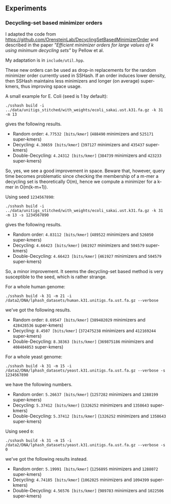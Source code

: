 Experiments
-----------

### Decycling-set based minimizer orders

I adapted the code from https://github.com/OrensteinLab/DecyclingSetBasedMinimizerOrder and described in the paper
*"Efficient minimizer orders for large values of k using minimum decycling sets"* by Pellow et al.

My adaptation is in `include/util.hpp`.

These new orders can be used as drop-in replacements for the random minimizer order currently used in SSHash. If an order induces lower density, then SSHash maintains less minimizers and longer (on average) super-kmers, thus improving space usage.

A small example for E. Coli (seed is 1 by default):

	./sshash build -i ../data/unitigs_stitched/with_weights/ecoli_sakai.ust.k31.fa.gz -k 31 -m 13

gives the following results.

- Random order: `4.77532 [bits/kmer]` (`488490` minimizers and `525171` super-kmers)
- Decycling: `4.30659 [bits/kmer]` (`397127` minimizers and `435437` super-kmers)
- Double-Decycling: `4.24312 [bits/kmer]` (`384739` minimizers and `423233` super-kmers)

So, yes, we see a good improvement in space. Beware that, however, query time becomes problematic since checking the membership of a m-mer a decycling set is theoretically O(m), hence we compute a minimizer for a k-mer in O(m(k-m+1)).

Using seed `1234567890`:

	./sshash build -i ../data/unitigs_stitched/with_weights/ecoli_sakai.ust.k31.fa.gz -k 31 -m 13 -s 1234567890

gives the following results.

- Random order: `4.83112 [bits/kmer]` (`489522` minimizers and `526050` super-kmers)
- Decycling: `4.66423 [bits/kmer]` (`461927` minimizers and `504579` super-kmers)
- Double-Decycling: `4.66423 [bits/kmer]` (`461927` minimizers and `504579` super-kmers)

So, a minor improvement. It seems the decycling-set based method is very susceptible to the seed, which is rather strange.

For a whole human genome:

	./sshash build -k 31 -m 21 -i /data2/DNA/lphash_datasets/human.k31.unitigs.fa.ust.fa.gz --verbose

we've got the following results.

- Random order: `8.69547 [bits/kmer]` (`389482029` minimizers and `428428536` super-kmers)
- Decycling: `8.4507 [bits/kmer]` (`372475238` minimizers and `412169244` super-kmers)
- Double-Decycling: `8.38363 [bits/kmer]` (`369875186` minimizers and `408404053` super-kmers)


For a whole yeast genome:

	./sshash build -k 31 -m 15 -i /data2/DNA/lphash_datasets/yeast.k31.unitigs.fa.ust.fa.gz --verbose -s 1234567890

we have the following numbers.

- Random order: `5.26637 [bits/kmer]` (`1257282` minimizers and `1288199` super-kmers)
- Decycling: `5.37412 [bits/kmer]` (`1326252` minimizers and `1358643` super-kmers)
- Double-Decycling: `5.37412 [bits/kmer]` (`1326252` minimizers and `1358643` super-kmers)

Using seed `0`:

	./sshash build -k 31 -m 15 -i /data2/DNA/lphash_datasets/yeast.k31.unitigs.fa.ust.fa.gz --verbose -s 0

we've got the following results instead.

- Random order: `5.19991 [bits/kmer]` (`1256895` minimizers and `1288072` super-kmers)
- Decycling: `4.74185 [bits/kmer]` (`1062025` minimizers and `1094399` super-kmers)
- Double-Decycling: `4.56576 [bits/kmer]` (`989783` minimizers and `1022506` super-kmers)

